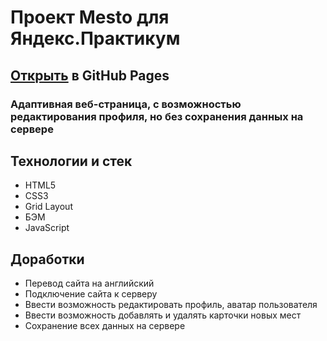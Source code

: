 # Проект Mesto для Яндекс.Практикум
## [Открыть](#) в GitHub Pages

### **Адаптивная веб-страница, с возможностью редактирования профиля, но без сохранения данных  на сервере**

## Технологии и стек

 - HTML5
 - CSS3 
 - Grid Layout
 - БЭМ
 - JavaScript

## Доработки

 - Перевод сайта на английский
 - Подключение сайта к серверу
 - Ввести возможность редактировать профиль, аватар пользователя
 - Ввести возможность добавлять и удалять карточки новых мест
 - Сохранение всех данных на сервере
